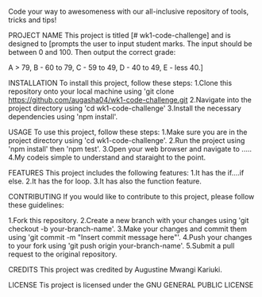 
Code your way to awesomeness with our all-inclusive repository of tools, tricks and tips!

PROJECT NAME
This project is titled [# wk1-code-challenge] and is designed to [prompts the user to input student marks. The input should be between 0 and 100. Then output the correct grade: 

A > 79, B - 60 to 79, C -  59 to 49, D - 40 to 49, E - less 40.]


INSTALLATION
To install this project, follow these steps:
  1.Clone this repository onto your local machine using 'git clone https://github.com/augasha04/wk1-code-challenge.git
    2.Navigate into the project directory using 'cd wk1-code-challenge'
      3.Install the necessary dependencies using 'npm install'.
      
      
USAGE
To use this project, follow these steps:
  1.Make sure you are in the project directory using 'cd wk1-code-challenge'.
    2.Run the project using 'npm install' then 'npm test'.
      3.Open your web browser and navigate to .....
        4.My codeis simple to understand and staraight to the point.
        
        
FEATURES
This project includes the following features:
  1.It has the if....if else.
    2.It has the for loop.
      3.It has also the function feature.
      
      
  
CONTRIBUTING
If you would like to contribute to this project, please follow these guidelines:

1.Fork this repository.
  2.Create a new branch with your changes using 'git checkout -b your-branch-name'.
    3.Make your changes and commit them using 'git commit -m "Insert commit message here"'.
      4.Push your changes to your fork using 'git push origin your-branch-name'.
        5.Submit a pull request to the original repository.



CREDITS
This project was credited by Augustine Mwangi Kariuki.



LICENSE
Tis project is licensed under the GNU GENERAL PUBLIC LICENSE





